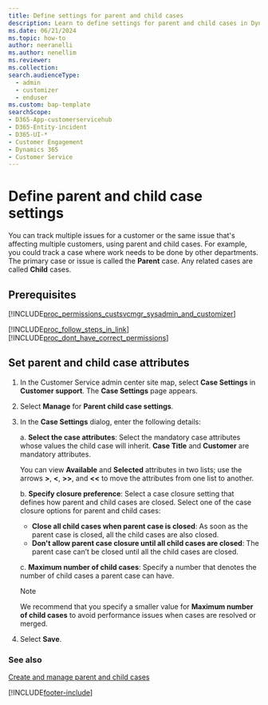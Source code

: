 ```yaml
---
title: Define settings for parent and child cases
description: Learn to define settings for parent and child cases in Dynamics 365 Customer Service.
ms.date: 06/21/2024
ms.topic: how-to
author: neeranelli
ms.author: nenellim
ms.reviewer:
ms.collection:
search.audienceType: 
  - admin
  - customizer
  - enduser
ms.custom: bap-template
searchScope:
- D365-App-customerservicehub
- D365-Entity-incident
- D365-UI-*
- Customer Engagement
- Dynamics 365
- Customer Service
---
```


# Define parent and child case settings

You can track multiple issues for a customer or the same issue that's affecting multiple customers, using parent and child cases. For example, you could track a case where work needs to be done by other departments. The primary case or issue is called the **Parent** case. Any related cases are called **Child** cases.

## Prerequisites

[!INCLUDE[proc_permissions_custsvcmgr_sysadmin_and_customizer](../../includes/proc-permissions-custsvcmgr-sysadmin-and-customizer.md)]  
  
[!INCLUDE[proc_follow_steps_in_link](../../includes/proc-follow-steps-in-link.md)] [!INCLUDE[proc_dont_have_correct_permissions](../../includes/proc-dont-have-correct-permissions.md)]  
  
## Set parent and child case attributes

1. In the Customer Service admin center site map, select **Case Settings** in **Customer support**. The **Case Settings** page appears.
     
1. Select **Manage** for **Parent child case settings**.

1. In the **Case Settings** dialog, enter the following details:

    a. **Select the case attributes**: Select the mandatory case attributes whose values the child case will inherit. **Case Title** and **Customer** are mandatory attributes.

      You can view **Available** and **Selected** attributes in two lists; use the arrows **>**, **<**, **>>**, and **<<** to move the attributes from one list to another. 
  
    b. **Specify closure preference**: Select a case closure setting that defines how parent and child cases are closed. Select one of the case closure options for parent and child cases:  
  
     - **Close all child cases when parent case is closed**: As soon as the parent case is closed, all the child cases are also closed.
     - **Don't allow parent case closure until all child cases are closed**: The parent case can’t be closed until all the child cases are closed.

    c. **Maximum number of child cases**: Specify a number that denotes the number of child cases a parent case can have.

      > [!Note]
      > We recommend that you specify a smaller value for **Maximum number of child cases** to avoid performance issues when cases are resolved or merged.

1. Select **Save**.
   
### See also

[Create and manage parent and child cases](../use/customer-service-hub-user-guide-create-and-manage-parent-and-child-cases.md)

[!INCLUDE[footer-include](../../includes/footer-banner.md)]
